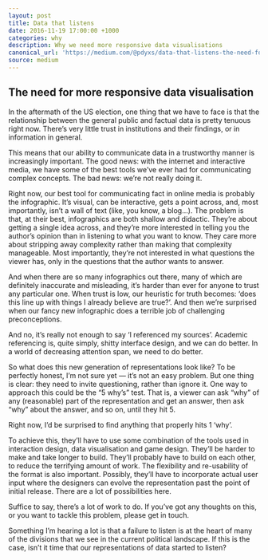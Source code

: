 ```yaml
---
layout: post
title: Data that listens
date: 2016-11-19 17:00:00 +1000
categories: why
description: Why we need more responsive data visualisations
canonical_url: 'https://medium.com/@pdyxs/data-that-listens-the-need-for-more-responsive-data-visualisation-2527b092d169'
source: medium
---
```

## The need for more responsive data visualisation

In the aftermath of the US election, one thing that we have to face is that the relationship between the general public and factual data is pretty tenuous right now. There’s very little trust in institutions and their findings, or in information in general.

This means that our ability to communicate data in a trustworthy manner is increasingly important. The good news: with the internet and interactive media, we have some of the best tools we’ve ever had for communicating complex concepts. The bad news: we’re not really doing it.

Right now, our best tool for communicating fact in online media is probably the infographic. It’s visual, can be interactive, gets a point across, and, most importantly, isn’t a wall of text (like, you know, a blog…). The problem is that, at their best, infographics are both shallow and didactic. They’re about getting a single idea across, and they’re more interested in telling you the author’s opinion than in listening to what you want to know. They care more about stripping away complexity rather than making that complexity manageable. Most importantly, they’re not interested in what questions the viewer has, only in the questions that the author wants to answer.

And when there are so many infographics out there, many of which are definitely inaccurate and misleading, it’s harder than ever for anyone to trust any particular one. When trust is low, our heuristic for truth becomes: ‘does this line up with things I already believe are true?’. And then we’re surprised when our fancy new infographic does a terrible job of challenging preconceptions.

And no, it’s really not enough to say ‘I referenced my sources’. Academic referencing is, quite simply, shitty interface design, and we can do better. In a world of decreasing attention span, we need to do better.

So what does this new generation of representations look like? To be perfectly honest, I’m not sure yet — it’s not an easy problem. But one thing is clear: they need to invite questioning, rather than ignore it. One way to approach this could be the “5 why’s” test. That is, a viewer can ask “why” of any (reasonable) part of the representation and get an answer, then ask “why” about the answer, and so on, until they hit 5.

Right now, I’d be surprised to find anything that properly hits 1 ‘why’.

To achieve this, they’ll have to use some combination of the tools used in interaction design, data visualisation and game design. They’ll be harder to make and take longer to build. They’ll probably have to build on each other, to reduce the terrifying amount of work. The flexibility and re-usability of the format is also important. Possibly, they’ll have to incorporate actual user input where the designers can evolve the representation past the point of initial release. There are a lot of possibilities here.

Suffice to say, there’s a lot of work to do. If you’ve got any thoughts on this, or you want to tackle this problem, please get in touch.

Something I’m hearing a lot is that a failure to listen is at the heart of many of the divisions that we see in the current political landscape. If this is the case, isn’t it time that our representations of data started to listen?
